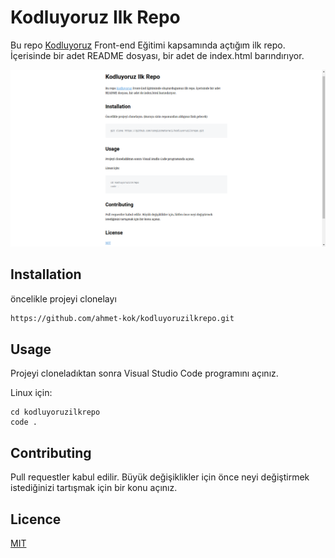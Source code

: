 # Kodluyoruz Ilk Repo

Bu repo [Kodluyoruz](https://www.kodluyoruz.org) Front-end Eğitimi kapsamında açtığım ilk repo. İçerisinde bir adet README dosyası, bir adet de index.html barındırıyor.

![github](https://raw.githubusercontent.com/Kodluyoruz/taskforce/main/git/odev1/figures/markdown.png)

## Installation

öncelikle projeyi clonelayı

```Bash
https://github.com/ahmet-kok/kodluyoruzilkrepo.git
```

## Usage

Projeyi cloneladıktan sonra Visual Studio Code programını açınız.

Linux için:

```Linux
cd kodluyoruzilkrepo
code .
```

## Contributing

Pull requestler kabul edilir. Büyük değişiklikler için önce neyi değiştirmek istediğinizi tartışmak için bir konu açınız.

## Licence

[MIT](https://choosealicense.com/licenses/mit/)


